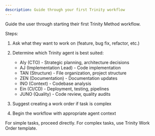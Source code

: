 ```yaml
---
description: Guide through your first Trinity workflow
---
```


Guide the user through starting their first Trinity Method workflow.

Steps:
1. Ask what they want to work on (feature, bug fix, refactor, etc.)
2. Determine which Trinity agent is best suited:
   - Aly (CTO) - Strategic planning, architecture decisions
   - AJ (Implementation Lead) - Code implementation
   - TAN (Structure) - File organization, project structure
   - ZEN (Documentation) - Documentation updates
   - INO (Context) - Codebase analysis
   - Ein (CI/CD) - Deployment, testing, pipelines
   - JUNO (Quality) - Code review, quality audits

3. Suggest creating a work order if task is complex
4. Begin the workflow with appropriate agent context

For simple tasks, proceed directly. For complex tasks, use Trinity Work Order template.
